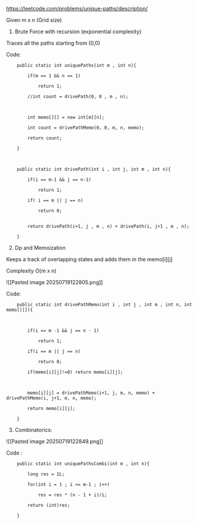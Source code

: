 https://leetcode.com/problems/unique-paths/description/

Given m x n (Grid size)


1. Brute Force with recursion (exponential complexity)

Traces all the paths starting from (0,0)

Code:



```
    public static int uniquePaths(int m , int n){

        if(m == 1 && n == 1)

            return 1;

        //int count = drivePath(0, 0 , m , n);

  

        int memo[][] = new int[m][n];

        int count = drivePathMemo(0, 0, m, n, memo);

        return count;

    }

  

    public static int drivePath(int i , int j, int m , int n){

        if(i == m-1 && j == n-1)

            return 1;

        if( i == m || j == n)

            return 0;

 
        return drivePath(i+1, j , m , n) + drivePath(i, j+1 , m , n);

    }
```


2. Dp and Memoization

Keeps a track of overlapping states and adds them in the memo\[i]\[j]

Complexity O(m x n)

![[Pasted image 20250719122805.png]]



Code:

```
    public static int drivePathMemo(int i , int j , int m , int n, int memo[][]){

  

        if(i == m -1 && j == n - 1)

            return 1;

        if(i == m || j == n)

            return 0;

        if(memo[i][j]!=0) return memo[i][j];

  

        memo[i][j] = drivePathMemo(i+1, j, m, n, memo) + drivePathMemo(i, j+1, m, n, memo);

        return memo[i][j];

    }
```


3. Combinatorics:

![[Pasted image 20250719122849.png]]


Code : 

```
    public static int uniquePathsCombi(int m , int n){

        long res = 1L;

        for(int i = 1 ; i <= m-1 ; i++)

            res = res * (n - 1 + i)/i;

        return (int)res;

    }
```